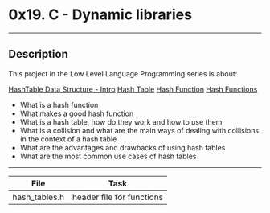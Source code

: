 # 0x19. C - Dynamic libraries
---
## Description

This project in the Low Level Language Programming series is about:

[HashTable Data Structure - Intro](https://www.youtube.com/watch?v=MfhjkfocRR0)
[Hash Table](https://en.wikipedia.org/wiki/Hash_table)
[Hash Function](https://en.wikipedia.org/wiki/Hash_function)
[Hash Functions](http://www.cse.yorku.ca/~oz/hash.html)
* What is a hash function
* What makes a good hash function
* What is a hash table, how do they work and how to use them
* What is a collision and what are the main ways of dealing with collisions in the context of a hash table
* What are the advantages and drawbacks of using hash tables
* What are the most common use cases of hash tables

---
File|Task
---|---
hash_tables.h | header file for functions

